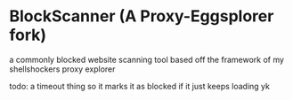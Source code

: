 # BlockScanner (A Proxy-Eggsplorer fork)
a commonly blocked website scanning tool based off the framework of my shellshockers proxy explorer

todo: a timeout thing so it marks it as blocked if it just keeps loading yk
